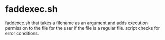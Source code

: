 # faddexec.sh
faddexec.sh that takes a filename as an argument and adds execution permission to the file for the user if the file is a regular file. script checks for error conditions.
